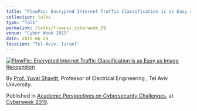 ```yaml
---
title: "FlowPic: Encrypted Internet Traffic Classification is as Easy as Image Recognition"
collection: talks
type: "Talk"
permalink: /talks/flowpic_cyberweek_19
venue: "Cyber Week 2019"
date: 2019-06-24
location: "Tel-Aviv, Israel"
---
```

[![FlowPic: Encrypted Internet Traffic Classification is as Easy as Image Recognition](http://img.youtube.com/vi/sZm7y91v2co/0.jpg)](https://www.youtube.com/watch?v=sZm7y91v2co "FlowPic: Encrypted Internet Traffic Classification is as Easy as Image Recognition")

By [Prof. Yuval Shavitt](https://www.eng.tau.ac.il/~shavitt/), Professor of Electrical Engineering , Tel Aviv University.

Published in [Academic Perspectives on Cybersecurity Challenges](https://cyberweek.tau.ac.il/2019/Events/Academic-Perspectives-on-Cybersecurity-Challenges), at [Cyberweek 2019](https://cyberweek.tau.ac.il/2019/).


